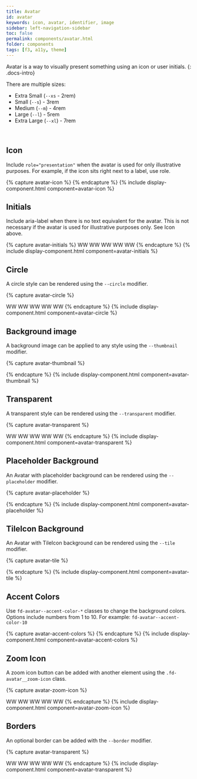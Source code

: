 ```yaml
---
title: Avatar
id: avatar
keywords: icon, avatar, identifier, image
sidebar: left-navigation-sidebar
toc: false
permalink: components/avatar.html
folder: components
tags: [f3, a11y, theme]
---
```


Avatar is a way to visually present something using an icon or user initials.
{: .docs-intro}

There are multiple sizes:
- Extra Small (`--xs` - 2rem)
- Small (`--s`) - 3rem
- Medium (`--m`) - 4rem
- Large (`--l`) - 5rem
- Extra Large (`--xl`) - 7rem

<br>

## Icon
Include `role="presentation"` when the avatar is used for only illustrative purposes. For example, if the icon sits right next to a label, use role.

{% capture avatar-icon %}
<span class="fd-avatar fd-avatar--xs sap-icon--washing-machine" role="presentation"></span>
<span class="fd-avatar fd-avatar--s sap-icon--washing-machine" role="presentation"></span>
<span class="fd-avatar fd-avatar--m sap-icon--washing-machine" role="presentation"></span>
<span class="fd-avatar fd-avatar--l sap-icon--washing-machine" role="presentation"></span>
<span class="fd-avatar fd-avatar--xl sap-icon--washing-machine" role="presentation"></span>
{% endcapture %}
{% include display-component.html component=avatar-icon %}
<br>

## Initials
Include aria-label when there is no text equivalent for the avatar. This is not necessary if the avatar is used for illustrative purposes only. See Icon above.

{% capture avatar-initials %}
<span class="fd-avatar fd-avatar--xs" aria-label="Wendy Wallace">WW</span>
<span class="fd-avatar fd-avatar--s" aria-label="Wendy Wallace">WW</span>
<span class="fd-avatar fd-avatar--m" aria-label="Wendy Wallace">WW</span>
<span class="fd-avatar fd-avatar--l" aria-label="Wendy Wallace">WW</span>
<span class="fd-avatar fd-avatar--xl" aria-label="Wendy Wallace">WW</span>
{% endcapture %}
{% include display-component.html component=avatar-initials %}
<br>

## Circle
A circle style can be rendered using the `--circle` modifier.

{% capture avatar-circle %}
<span class="fd-avatar fd-avatar--xs fd-avatar--circle sap-icon--money-bills" role="presentation"></span>
<span class="fd-avatar fd-avatar--s fd-avatar--circle sap-icon--money-bills" role="presentation"></span>
<span class="fd-avatar fd-avatar--m fd-avatar--circle sap-icon--money-bills" role="presentation"></span>
<span class="fd-avatar fd-avatar--l fd-avatar--circle sap-icon--money-bills" role="presentation"></span>
<span class="fd-avatar fd-avatar--xl fd-avatar--circle sap-icon--money-bills" role="presentation"></span>

<span class="fd-avatar fd-avatar--xs fd-avatar--circle" aria-label="Wendy Wallace">WW</span>
<span class="fd-avatar fd-avatar--s fd-avatar--circle" aria-label="Wendy Wallace">WW</span>
<span class="fd-avatar fd-avatar--m fd-avatar--circle" aria-label="Wendy Wallace">WW</span>
<span class="fd-avatar fd-avatar--l fd-avatar--circle" aria-label="Wendy Wallace">WW</span>
<span class="fd-avatar fd-avatar--xl fd-avatar--circle" aria-label="Wendy Wallace">WW</span>
{% endcapture %}
{% include display-component.html component=avatar-circle %}
<br>


## Background image

A background image can be applied to any style using the `--thumbnail` modifier.

{% capture avatar-thumbnail %}
<span class="fd-avatar fd-avatar--xs fd-avatar--circle fd-avatar--thumbnail" style="background-image: url('https://placeimg.com/400/400/nature')" role="presentation" aria-label="John Doe"></span>
<span class="fd-avatar fd-avatar--s fd-avatar--circle fd-avatar--thumbnail" style="background-image: url('https://placeimg.com/400/400/nature')" role="presentation" aria-label="John Doe"></span>
<span class="fd-avatar fd-avatar--m fd-avatar--circle fd-avatar--thumbnail" style="background-image: url('https://placeimg.com/400/400/nature')" role="presentation" aria-label="John Doe"></span>
<span class="fd-avatar fd-avatar--l fd-avatar--circle fd-avatar--thumbnail" style="background-image: url('https://placeimg.com/400/400/nature')" role="presentation" aria-label="John Doe"></span>
<span class="fd-avatar fd-avatar--xl fd-avatar--circle fd-avatar--thumbnail" style="background-image: url('https://placeimg.com/400/400/nature')" role="presentation" aria-label="John Doe"></span>


{% endcapture %}
{% include display-component.html component=avatar-thumbnail %}
<br>



## Transparent

A transparent style can be rendered using the `--transparent` modifier.

{% capture avatar-transparent %}
<span class="fd-avatar fd-avatar--xs fd-avatar--circle fd-avatar--transparent sap-icon--money-bills" role="presentation"></span>
<span class="fd-avatar fd-avatar--s fd-avatar--circle fd-avatar--transparent sap-icon--money-bills" role="presentation"></span>
<span class="fd-avatar fd-avatar--m fd-avatar--circle fd-avatar--transparent sap-icon--money-bills" role="presentation"></span>
<span class="fd-avatar fd-avatar--l fd-avatar--circle fd-avatar--transparent sap-icon--money-bills" role="presentation"></span>
<span class="fd-avatar fd-avatar--xl fd-avatar--circle fd-avatar--transparent sap-icon--money-bills" role="presentation"></span>

<span class="fd-avatar fd-avatar--xs fd-avatar--circle fd-avatar--transparent" aria-label="Wendy Wallace">WW</span>
<span class="fd-avatar fd-avatar--s fd-avatar--circle fd-avatar--transparent" aria-label="Wendy Wallace">WW</span>
<span class="fd-avatar fd-avatar--m fd-avatar--circle fd-avatar--transparent" aria-label="Wendy Wallace">WW</span>
<span class="fd-avatar fd-avatar--l fd-avatar--circle fd-avatar--transparent" aria-label="Wendy Wallace">WW</span>
<span class="fd-avatar fd-avatar--xl fd-avatar--circle fd-avatar--transparent" aria-label="Wendy Wallace">WW</span>
{% endcapture %}
{% include display-component.html component=avatar-transparent %}
<br>

## Placeholder Background

An Avatar with placeholder background can be rendered using the `--placeholder` modifier.

{% capture avatar-placeholder %}
<span class="fd-avatar fd-avatar--xs fd-avatar--circle fd-avatar--placeholder sap-icon--money-bills" role="presentation"></span>
<span class="fd-avatar fd-avatar--s fd-avatar--circle fd-avatar--placeholder sap-icon--money-bills" role="presentation"></span>
<span class="fd-avatar fd-avatar--m fd-avatar--circle fd-avatar--placeholder sap-icon--money-bills" role="presentation"></span>
<span class="fd-avatar fd-avatar--l fd-avatar--circle fd-avatar--placeholder sap-icon--money-bills" role="presentation"></span>
<span class="fd-avatar fd-avatar--xl fd-avatar--circle fd-avatar--placeholder sap-icon--money-bills" role="presentation"></span>

{% endcapture %}
{% include display-component.html component=avatar-placeholder %}
<br>

## TileIcon Background

An Avatar with TileIcon background can be rendered using the `--tile` modifier.

{% capture avatar-tile %}
<span class="fd-avatar fd-avatar--xs fd-avatar--circle fd-avatar--tile sap-icon--money-bills" role="presentation"></span>
<span class="fd-avatar fd-avatar--s fd-avatar--circle fd-avatar--tile sap-icon--money-bills" role="presentation"></span>
<span class="fd-avatar fd-avatar--m fd-avatar--circle fd-avatar--tile sap-icon--money-bills" role="presentation"></span>
<span class="fd-avatar fd-avatar--l fd-avatar--circle fd-avatar--tile sap-icon--money-bills" role="presentation"></span>
<span class="fd-avatar fd-avatar--xl fd-avatar--circle fd-avatar--tile sap-icon--money-bills" role="presentation"></span>

{% endcapture %}
{% include display-component.html component=avatar-tile %}
<br>

## Accent Colors
Use `fd-avatar--accent-color-*` classes to change the background colors. Options include numbers from 1 to 10. For example: `fd-avatar--accent-color-10`</code>

{% capture avatar-accent-colors %}
<span class="fd-avatar fd-avatar--accent-color-1 fd-avatar--m sap-icon--money-bills" role="presentation"></span>
<span class="fd-avatar fd-avatar--accent-color-2 fd-avatar--m sap-icon--money-bills" role="presentation"></span>
<span class="fd-avatar fd-avatar--accent-color-3 fd-avatar--m sap-icon--money-bills" role="presentation"></span>
<span class="fd-avatar fd-avatar--accent-color-4 fd-avatar--m sap-icon--money-bills" role="presentation"></span>
<span class="fd-avatar fd-avatar--accent-color-5 fd-avatar--m sap-icon--money-bills" role="presentation"></span>
<span class="fd-avatar fd-avatar--accent-color-6 fd-avatar--m sap-icon--money-bills" role="presentation"></span>
<span class="fd-avatar fd-avatar--accent-color-7 fd-avatar--m sap-icon--money-bills" role="presentation"></span>
<span class="fd-avatar fd-avatar--accent-color-8 fd-avatar--m sap-icon--money-bills" role="presentation"></span>
<span class="fd-avatar fd-avatar--accent-color-9 fd-avatar--m sap-icon--money-bills" role="presentation"></span>
<span class="fd-avatar fd-avatar--accent-color-10 fd-avatar--m sap-icon--money-bills" role="presentation"></span>
{% endcapture %}
{% include display-component.html component=avatar-accent-colors %}

## Zoom Icon
A zoom icon button can be added with another element using the `.fd-avatar__zoom-icon` class.

{% capture avatar-zoom-icon %}
<span class="fd-avatar fd-avatar--xs fd-avatar--circle fd-avatar--accent-color-1 sap-icon--money-bills" role="presentation">
    <span class="fd-avatar__zoom-icon sap-icon--edit" role="presentation"></span>
</span>
<span class="fd-avatar fd-avatar--s fd-avatar--circle fd-avatar--accent-color-2 sap-icon--money-bills" role="presentation">
    <span class="fd-avatar__zoom-icon sap-icon--edit" role="presentation"></span>
</span>
<span class="fd-avatar fd-avatar--m fd-avatar--circle fd-avatar--accent-color-3 sap-icon--money-bills" role="presentation">
    <span class="fd-avatar__zoom-icon sap-icon--edit" role="presentation"></span>
</span>
<span class="fd-avatar fd-avatar--l fd-avatar--circle fd-avatar--accent-color-4 sap-icon--money-bills" role="presentation">
    <span class="fd-avatar__zoom-icon sap-icon--edit" role="presentation"></span>
</span>
<span class="fd-avatar fd-avatar--xl fd-avatar--circle fd-avatar--accent-color-5 sap-icon--money-bills" role="presentation">
    <span class="fd-avatar__zoom-icon sap-icon--edit" role="presentation"></span>
</span>

<span class="fd-avatar fd-avatar--accent-color-6 fd-avatar--xs" aria-label="Wendy Wallace">WW
    <span class="fd-avatar__zoom-icon sap-icon--edit" role="presentation"></span>
</span>
<span class="fd-avatar fd-avatar--accent-color-7 fd-avatar--s" aria-label="Wendy Wallace">WW
    <span class="fd-avatar__zoom-icon sap-icon--edit" role="presentation"></span>
</span>
<span class="fd-avatar fd-avatar--accent-color-8 fd-avatar--m" aria-label="Wendy Wallace">WW
    <span class="fd-avatar__zoom-icon sap-icon--edit" role="presentation"></span>
</span>
<span class="fd-avatar fd-avatar--accent-color-9 fd-avatar--l" aria-label="Wendy Wallace">WW
    <span class="fd-avatar__zoom-icon sap-icon--edit" role="presentation"></span>
</span>
<span class="fd-avatar fd-avatar--accent-color-10 fd-avatar--xl" aria-label="Wendy Wallace">WW
    <span class="fd-avatar__zoom-icon sap-icon--edit" role="presentation"></span>
</span>
{% endcapture %}
{% include display-component.html component=avatar-zoom-icon %}
<br>

## Borders

An optional border can be added with the `--border` modifier.

{% capture avatar-transparent %}
<span class="fd-avatar fd-avatar--xs fd-avatar--transparent fd-avatar--border sap-icon--money-bills" role="presentation"></span>
<span class="fd-avatar fd-avatar--s fd-avatar--transparent fd-avatar--border sap-icon--money-bills" role="presentation"></span>
<span class="fd-avatar fd-avatar--m fd-avatar--transparent fd-avatar--border sap-icon--money-bills" role="presentation"></span>
<span class="fd-avatar fd-avatar--l fd-avatar--transparent fd-avatar--border sap-icon--money-bills" role="presentation"></span>
<span class="fd-avatar fd-avatar--xl fd-avatar--transparent fd-avatar--border sap-icon--money-bills" role="presentation"></span>

<span class="fd-avatar fd-avatar--xs fd-avatar--circle fd-avatar--transparent fd-avatar--border" aria-label="Wendy Wallace">WW</span>
<span class="fd-avatar fd-avatar--s fd-avatar--circle fd-avatar--transparent fd-avatar--border" aria-label="Wendy Wallace">WW</span>
<span class="fd-avatar fd-avatar--m fd-avatar--circle fd-avatar--transparent fd-avatar--border" aria-label="Wendy Wallace">WW</span>
<span class="fd-avatar fd-avatar--l fd-avatar--circle fd-avatar--transparent fd-avatar--border" aria-label="Wendy Wallace">WW</span>
<span class="fd-avatar fd-avatar--xl fd-avatar--circle fd-avatar--transparent fd-avatar--border" aria-label="Wendy Wallace">WW</span>
{% endcapture %}
{% include display-component.html component=avatar-transparent %}
<br>
